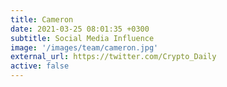 ```yaml
---
title: Cameron
date: 2021-03-25 08:01:35 +0300
subtitle: Social Media Influence
image: '/images/team/cameron.jpg'
external_url: https://twitter.com/Crypto_Daily
active: false
---
```

